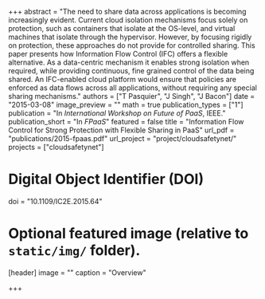 +++
abstract = "The need to share data across applications is becoming increasingly evident. Current cloud isolation mechanisms focus solely on protection, such as containers that isolate at the OS-level, and virtual machines that isolate through the hypervisor. However, by focusing rigidly on protection, these approaches do not provide for controlled sharing. This paper presents how Information Flow Control (IFC) offers a flexible alternative. As a data-centric mechanism it enables strong isolation when required, while providing continuous, fine grained control of the data being shared. An IFC-enabled cloud platform would ensure that policies are enforced as data flows across all applications, without requiring any special sharing mechanisms."
authors = ["T Pasquier", "J Singh", "J Bacon"]
date = "2015-03-08"
image_preview = ""
math = true
publication_types = ["1"]
publication = "In *International Workshop on Future of PaaS*, IEEE."
publication_short = "In *FPaaS*"
featured = false
title = "Information Flow Control for Strong Protection with Flexible Sharing in PaaS"
url_pdf = "publications/2015-fpaas.pdf"
url_project = "project/cloudsafetynet/"
projects = ["cloudsafetynet"]

# Digital Object Identifier (DOI)
doi = "10.1109/IC2E.2015.64"

# Optional featured image (relative to `static/img/` folder).
[header]
image = ""
caption = "Overview"

+++
